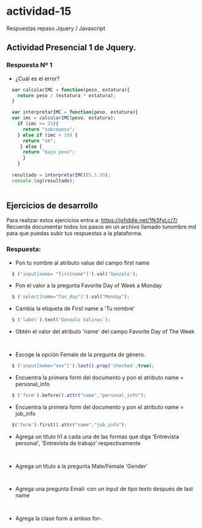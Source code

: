 # actividad-15
Respuestas repaso Jquery / Javascript

## Actividad Presencial 1 de Jquery.

### Respuesta Nº 1

- ¿Cuál es el error?

~~~js
  var calcularIMC = function(peso, estatura){
    return peso / (estatura * estatura);
  }

  var interpretarIMC = function(peso, estatura){
  var imc = calcularIMC(peso, estatura);
    if (imc >= 25){
      return "sobrepeso";
    } else if (imc > 19) {
      return "ok";
     } else {
      return "bajo peso";
      }
    }
  
  resultado = interpretarIMC(85,1.95);
  console.log(resultado);
  
  ~~~

## Ejercicios de desarrollo

Para realizar estos ejercicios entra a: https://jsfiddle.net/1fk5fyLc/7/
Recuerda documentar todos los pasos en un archivo llamado tunombre.md para que puedas subir tus respuestas a la plataforma.

### Respuesta:

- Pon tu nombre al atributo value del campo first name
~~~js
  $ ('input[name= "firstname"]').val('Gonzalo');
  ~~~
- Pon el valor a la pregunta Favorite Day of Week a Monday
~~~js
  $ ('select[name="fav_day"]').val("Monday");
  ~~~
- Cambia la etiqueta de First name a 'Tu nombre'
~~~js
  $ ('label').text('Gonzalo Salinas');
  ~~~
- Obtén el valor del atributo 'name' del campo Favorite Day of The Week
~~~js
  
  ~~~
- Escoge la opción Female de la pregunta de género.
~~~js
  $ ('input[name="sex"]').last().prop('checked',true);
  ~~~
- Encuentra la primera form del documento y pon el atributo name = personal_info
~~~js
  $ ('form').before().attr("name","personal_info");
  ~~~
- Encuentra la primera form del documento y pon el atributo name = job_info
~~~js
  $('form').first().attr("name","job_info");
  ~~~
- Agrega un título h1 a cada una de las formas que diga 'Entrevista personal', 'Entrevista de trabajo' respectivamente
~~~js
  
  ~~~
- Agrega un título a la pregunta Male/Female 'Gender'
~~~js
  
  ~~~
- Agrega una pregunta Email: con un input de tipo texto después de last name
~~~js
  
  ~~~
- Agrega la clase form a ambas for-.
~~~js
  
  ~~~
